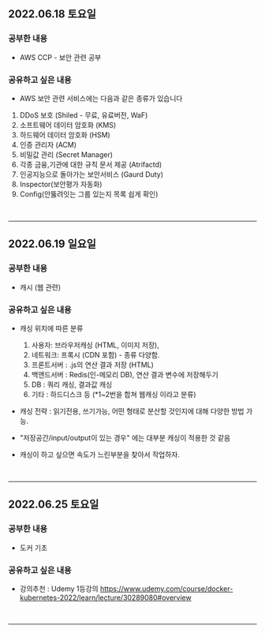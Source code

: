 ## 2022.06.18 토요일
### 공부한 내용
- AWS CCP - 보안 관련 공부

### 공유하고 싶은 내용
- AWS 보안 관련 서비스에는 다음과 같은 종류가 있습니다
1. DDoS 보호 (Shiled - 무료, 유료버전, WaF)
2. 소프트웨어 데이터 암호화 (KMS)
3. 하드웨어 데이터 암호화 (HSM)
4. 인증 관리자 (ACM)
5. 비밀값 관리 (Secret Manager)
6. 각종 금융,기관에 대한 규칙 문서 제공 (Atrifactd)
7. 인공지능으로 돌아가는 보안서비스 (Gaurd Duty)
8. Inspector(보안평가 자동화)
9. Config(안뚫려잇는 그룹 있는지 목록 쉽게 확인)

<br>

---
## 2022.06.19 일요일
### 공부한 내용
- 캐시 (웹 관련)

### 공유하고 싶은 내용
- 캐싱 위치에 따른 분류
    1. 사용자: 브라우저캐싱 (HTML, 이미지 저장), 
    2. 네트워크: 프록시 (CDN 포함) - 종류 다양함. 
    3. 프론트서버 : .js의 연산 결과 저장 (HTML)
    4. 백앤드서버 : Redis(인-메모리 DB), 연산 결과 변수에 저장해두기
    5. DB : 쿼리 캐싱, 결과값 캐싱
    6. 기타 : 하드디스크 등
    (*1~2번을 합쳐 웹캐싱 이라고 분류)

- 캐싱 전략 : 읽기전용, 쓰기가능, 어떤 형태로 분산할 것인지에 대해 다양한 방법 가능.
- "저장공간/input/output이 있는 경우" 에는 대부분 캐싱이 적용한 것 같음
- 캐싱이 하고 싶으면 속도가 느린부분을 찾아서 작업하자.

<br>

---
## 2022.06.25 토요일
### 공부한 내용
- 도커 기초

### 공유하고 싶은 내용
- 강의추천 : Udemy 1등강의
https://www.udemy.com/course/docker-kubernetes-2022/learn/lecture/30289080#overview

<br>

---
